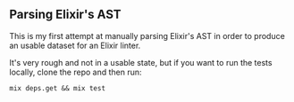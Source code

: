 Parsing Elixir's AST
--------------------

This is my first attempt at manually parsing Elixir's AST in order to produce an usable dataset for an Elixir linter.

It's very rough and not in a usable state, but if you want to run the tests locally, clone the repo and then run:

```
mix deps.get && mix test
```
